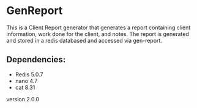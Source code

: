 # GenReport
This is a Client Report generator that generates a report containing client information, work done for the client, and notes.  The report is generated and stored in a redis databased and accessed via gen-report.

## Dependencies:
  <ul>
    <li>Redis 5.0.7</li>
    <li>nano 4.7</li>
    <li>cat 8.31</li>
  </ul>
  
  version 2.0.0
